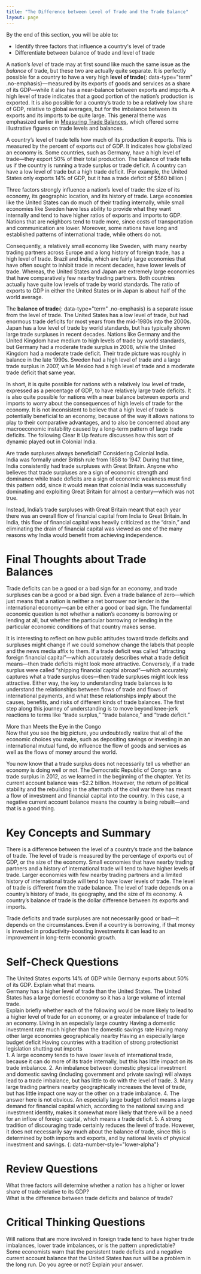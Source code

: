 ```yaml
---
title: "The Difference between Level of Trade and the Trade Balance"
layout: page
---
```



<div data-type="abstract" markdown="1">
By the end of this section, you will be able to:

* Identify three factors that influence a country\'s level of trade
* Differentiate between balance of trade and level of trade

</div>

A nation’s *level* of trade may at first sound like much the same issue as the *balance* of trade, but these two are actually quite separate. It is perfectly possible for a country to have a very high **level of trade**{: data-type="term" .no-emphasis}—measured by its exports of goods and services as a share of its GDP—while it also has a near-balance between exports and imports. A high level of trade indicates that a good portion of the nation’s production is exported. It is also possible for a country’s trade to be a relatively low share of GDP, relative to global averages, but for the imbalance between its exports and its imports to be quite large. This general theme was emphasized earlier in [Measuring Trade Balances](/m48732), which offered some illustrative figures on trade levels and balances.

A country’s level of trade tells how much of its production it exports. This is measured by the percent of exports out of GDP. It indicates how globalized an economy is. Some countries, such as Germany, have a high level of trade—they export 50% of their total production. The balance of trade tells us if the country is running a trade surplus or trade deficit. A country can have a low level of trade but a high trade deficit. (For example, the United States only exports 14% of GDP, but it has a trade deficit of $560 billion.)

Three factors strongly influence a nation’s level of trade: the size of its economy, its geographic location, and its history of trade. Large economies like the United States can do much of their trading internally, while small economies like Sweden have less ability to provide what they want internally and tend to have higher ratios of exports and imports to GDP. Nations that are neighbors tend to trade more, since costs of transportation and communication are lower. Moreover, some nations have long and established patterns of international trade, while others do not.

Consequently, a relatively small economy like Sweden, with many nearby trading partners across Europe and a long history of foreign trade, has a high level of trade. Brazil and India, which are fairly large economies that have often sought to inhibit trade in recent decades, have lower levels of trade. Whereas, the United States and Japan are extremely large economies that have comparatively few nearby trading partners. Both countries actually have quite low levels of trade by world standards. The ratio of exports to GDP in either the United States or in Japan is about half of the world average.

The **balance of trade**{: data-type="term" .no-emphasis} is a separate issue from the level of trade. The United States has a low level of trade, but had enormous trade deficits for most years from the mid-1980s into the 2000s. Japan has a low level of trade by world standards, but has typically shown large trade surpluses in recent decades. Nations like Germany and the United Kingdom have medium to high levels of trade by world standards, but Germany had a moderate trade surplus in 2008, while the United Kingdom had a moderate trade deficit. Their trade picture was roughly in balance in the late 1990s. Sweden had a high level of trade and a large trade surplus in 2007, while Mexico had a high level of trade and a moderate trade deficit that same year.

In short, it is quite possible for nations with a relatively low level of trade, expressed as a percentage of GDP, to have relatively large trade deficits. It is also quite possible for nations with a near balance between exports and imports to worry about the consequences of high levels of trade for the economy. It is not inconsistent to believe that a high level of trade is potentially beneficial to an economy, because of the way it allows nations to play to their comparative advantages, and to also be concerned about any macroeconomic instability caused by a long-term pattern of large trade deficits. The following Clear It Up feature discusses how this sort of dynamic played out in Colonial India.

<div data-type="note" class="economics clearup" markdown="1">
<div data-type="title">
Are trade surpluses always beneficial? Considering Colonial India.
</div>
India was formally under British rule from 1858 to 1947. During that time, India consistently had trade surpluses with Great Britain. Anyone who believes that trade surpluses are a sign of economic strength and dominance while trade deficits are a sign of economic weakness must find this pattern odd, since it would mean that colonial India was successfully dominating and exploiting Great Britain for almost a century—which was not true.

Instead, India’s trade surpluses with Great Britain meant that each year there was an overall flow of financial capital from India to Great Britain. In India, this flow of financial capital was heavily criticized as the “drain,” and eliminating the drain of financial capital was viewed as one of the many reasons why India would benefit from achieving independence.

</div>

# Final Thoughts about Trade Balances

Trade deficits can be a good or a bad sign for an economy, and trade surpluses can be a good or a bad sign. Even a trade balance of zero—which just means that a nation is neither a net borrower nor lender in the international economy—can be either a good or bad sign. The fundamental economic question is not whether a nation’s economy is borrowing or lending at all, but whether the particular borrowing or lending in the particular economic conditions of that country makes sense.

It is interesting to reflect on how public attitudes toward trade deficits and surpluses might change if we could somehow change the labels that people and the news media affix to them. If a trade deficit was called “attracting foreign financial capital”—which accurately describes what a trade deficit means—then trade deficits might look more attractive. Conversely, if a trade surplus were called “shipping financial capital abroad”—which accurately captures what a trade surplus does—then trade surpluses might look less attractive. Either way, the key to understanding trade balances is to understand the relationships between flows of trade and flows of international payments, and what these relationships imply about the causes, benefits, and risks of different kinds of trade balances. The first step along this journey of understanding is to move beyond knee-jerk reactions to terms like “trade surplus,” “trade balance,” and “trade deficit.”

<div data-type="note" class="economics bringhome" markdown="1">
<div data-type="title">
More than Meets the Eye in the Congo
</div>
Now that you see the big picture, you undoubtedly realize that all of the economic choices you make, such as depositing savings or investing in an international mutual fund, do influence the flow of goods and services as well as the flows of money around the world.

You now know that a trade surplus does not necessarily tell us whether an economy is doing well or not. The Democratic Republic of Congo ran a trade surplus in 2012, as we learned in the beginning of the chapter. Yet its current account balance was –$2.2 billion. However, the return of political stability and the rebuilding in the aftermath of the civil war there has meant a flow of investment and financial capital into the country. In this case, a negative current account balance means the country is being rebuilt—and that is a good thing.

</div>

# Key Concepts and Summary

There is a difference between the level of a country’s trade and the balance of trade. The level of trade is measured by the percentage of exports out of GDP, or the size of the economy. Small economies that have nearby trading partners and a history of international trade will tend to have higher levels of trade. Larger economies with few nearby trading partners and a limited history of international trade will tend to have lower levels of trade. The level of trade is different from the trade balance. The level of trade depends on a country’s history of trade, its geography, and the size of its economy. A country’s balance of trade is the dollar difference between its exports and imports.

Trade deficits and trade surpluses are not necessarily good or bad—it depends on the circumstances. Even if a country is borrowing, if that money is invested in productivity-boosting investments it can lead to an improvement in long-term economic growth.

# Self-Check Questions

<div data-type="exercise">
<div data-type="problem" markdown="1">
The United States exports 14% of GDP while Germany exports about 50% of its GDP. Explain what that means.

</div>
<div data-type="solution" markdown="1">
Germany has a higher level of trade than the United States. The United States has a large domestic economy so it has a large volume of internal trade.

</div>
</div>

<div data-type="exercise">
<div data-type="problem" markdown="1">
Explain briefly whether each of the following would be more likely to lead to a higher level of trade for an economy, or a greater imbalance of trade for an economy. <span data-type="list" data-list-type="enumerated" data-number-style="lower-alpha"> <span data-type="item">Living in an especially large country</span> <span data-type="item">Having a domestic investment rate much higher than the domestic savings rate</span> <span data-type="item">Having many other large economies geographically nearby</span> <span data-type="item">Having an especially large budget deficit</span> <span data-type="item">Having countries with a tradition of strong protectionist legislation shutting out imports</span> </span>

</div>
<div data-type="solution" markdown="1">
1.  A large economy tends to have lower levels of international trade, because it can do more of its trade internally, but this has little impact on its trade imbalance.
2.  An imbalance between domestic physical investment and domestic saving (including government and private saving) will always lead to a trade imbalance, but has little to do with the level of trade.
3.  Many large trading partners nearby geographically increases the level of trade, but has little impact one way or the other on a trade imbalance.
4.  The answer here is not obvious. An especially large budget deficit means a large demand for financial capital which, according to the national saving and investment identity, makes it somewhat more likely that there will be a need for an inflow of foreign capital, which means a trade deficit.
5.  A strong tradition of discouraging trade certainly reduces the level of trade. However, it does not necessarily say much about the balance of trade, since this is determined by both imports and exports, and by national levels of physical investment and savings.
{: data-number-style="lower-alpha"}

</div>
</div>

# Review Questions

<div data-type="exercise">
<div data-type="problem" markdown="1">
What three factors will determine whether a nation has a higher or lower share of trade relative to its GDP?

</div>
</div>

<div data-type="exercise">
<div data-type="problem" markdown="1">
What is the difference between trade deficits and balance of trade?

</div>
</div>

# Critical Thinking Questions

<div data-type="exercise">
<div data-type="problem" markdown="1">
Will nations that are more involved in foreign trade tend to have higher trade imbalances, lower trade imbalances, or is the pattern unpredictable?

</div>
</div>

<div data-type="exercise">
<div data-type="problem" markdown="1">
Some economists warn that the persistent trade deficits and a negative current account balance that the United States has run will be a problem in the long run. Do you agree or not? Explain your answer.

</div>
</div>

